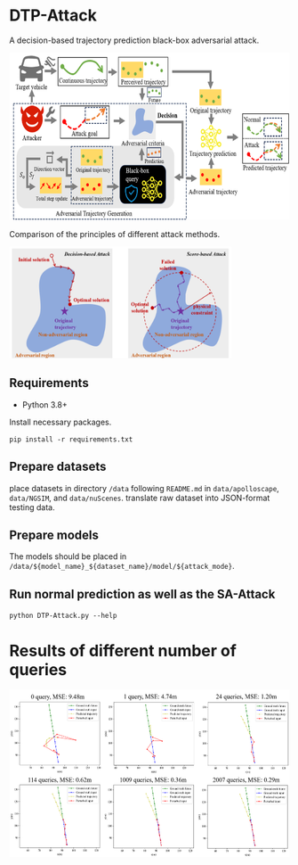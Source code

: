 # DTP-Attack
A decision-based trajectory prediction black-box adversarial attack.

<img src="/image/method_DTPAttack.png" width="600" height="300">

Comparison of the principles of different attack methods.

<img src="/image/method_compare.png" width="400" height="200">

## Requirements

* Python 3.8+

Install necessary packages.
```
pip install -r requirements.txt
```
## Prepare datasets
place datasets in directory `/data` following `README.md` in `data/apolloscape`, `data/NGSIM`, and `data/nuScenes`.
translate raw dataset into JSON-format testing data.

## Prepare models
The models should be placed in `/data/${model_name}_${dataset_name}/model/${attack_mode}`.

## Run normal prediction as well as the SA-Attack
```
python DTP-Attack.py --help
```
# Results of different number of queries
<img src="/image/different_query.png" width="600" height="300">
